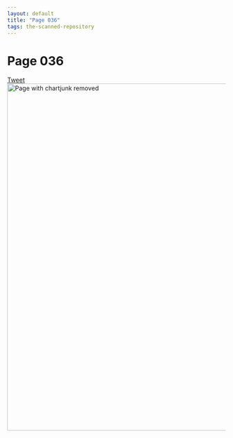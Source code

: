 ```yaml
---
layout: default
title: "Page 036"
tags: the-scanned-repository
---
```


# Page 036

<a href="https://twitter.com/intent/tweet?text=Suggestion:%0A%20" class="twitter-share-button" data-size="large" data-via="SayNo2Chartjunk" data-hashtags="chartjunk" data-related="" data-show-count="false">Tweet</a><script async src="https://platform.twitter.com/widgets.js" charset="utf-8"></script>
<img src="{{ site.baseurl }}/assets/scans/36.png" alt="Page with chartjunk removed" width="800"/>
